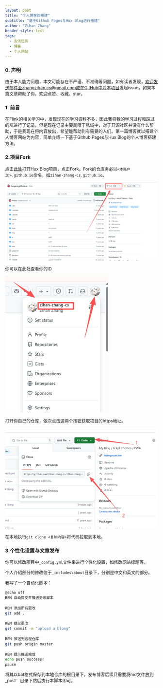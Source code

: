 ```yaml
---
layout: post
title: "个人博客的搭建"
subtitle: "基于Github Pages与Hux Blog进行搭建"
author: "Zihan Zhang"
header-style: text
tags:
  - 支线任务
  - 博客
  - 个人网站
---
```


### 0. 声明

由于本人能力问题，本文可能存在不严谨、不准确等问题，如有读者发现，欢迎发送邮件至zhangzihan.cs@gmail.com或在GitHub中对[本项目](https://github.com/zihan-zhang-cs/zihan-zhang-cs.github.io)发起issue。如果本篇文章帮助了你，欢迎点赞、收藏、star。

### 1. 前言

在Flink的相关学习中，发现现在的学习资料不多，因此我将我的学习过程和踩过的坑进行了记录，但是现在记录主要局限于私域中，对于开源社区并没有什么帮助，于是我现在将内容放出，希望能帮助到有需要的人们。第一篇博客就以搭建个人博客网站为内容，简单介绍一下基于Github Pages与Hux Blog的个人博客搭建方法。

### 2.项目Fork

点击[此处](https://github.com/Huxpro/huxpro.github.io)打开Hux Blog项目，点击Fork。Fork的仓库务必以```<本账户ID>.github.io```命名，如```zihan-zhang-cs.github.io```。

![image-20251017161146938](https://github.com/zihan-zhang-cs/zihan-zhang-cs.github.io/blob/master/_posts/assets/image-20251017161146938.png?raw=true)

你可以在此处查看你的ID

![image-20251017161524470](https://github.com/zihan-zhang-cs/zihan-zhang-cs.github.io/blob/master/_posts/assets/image-20251017161524470.png?raw=true)

打开你自己的仓库，依次点击这两个按钮获取项目的https地址。

![image-20251017162359841](https://github.com/zihan-zhang-cs/zihan-zhang-cs.github.io/blob/master/_posts/assets/image-20251017162359841.png?raw=true)

在本地执行```git clone <复制内容>```将代码拉取到本地。

### 3.个性化设置与文章发布

你可以修改项目中```_config.yml```文件来进行个性化设置，如修改网站标题等。

个人介绍部分的修改位于```_includes\about```目录下，分别是中文和英文的部分。

我写了一个自动化脚本：

```bash
@echo off
REM 自动提交并推送更改脚本

REM 添加所有更改
git add .

REM 提交更改
git commit -m "upload a blong"

REM 推送到远程仓库
git push origin master

REM 提示推送完成
echo push success!
pause

```

将其以bat格式保存到本地仓库的根目录下，发布博客后续只需要将md文件放到_post```目录下然后执行本脚本即可。